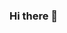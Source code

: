 ### Hi there 👋

<!--
**mamypoco/mamypoco** is a ✨ _special_ ✨ repository because its `README.md` (this file) appears on your GitHub profile.

Here are some ideas to get you started:

- 🔭 I’m currently working on ...
- 🌱 I’m currently learning 
- 👯 I’m looking to collaborate on ...
- 🤔 I’m looking for help with javascript's logics. 
- 💬 Ask me about ...
- 📫 How to reach me: ...
- 😄 Pronouns: ...
- ⚡ Fun fact: ...
-->
